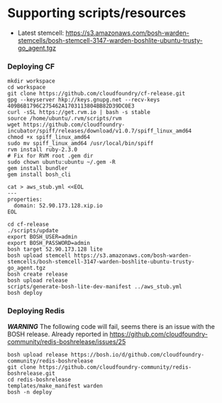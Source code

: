 # Supporting scripts/resources

* Latest stemcell: https://s3.amazonaws.com/bosh-warden-stemcells/bosh-stemcell-3147-warden-boshlite-ubuntu-trusty-go_agent.tgz

### Deploying CF

```
mkdir workspace
cd workspace
git clone https://github.com/cloudfoundry/cf-release.git
gpg --keyserver hkp://keys.gnupg.net --recv-keys 409B6B1796C275462A1703113804BB82D39DC0E3
curl -sSL https://get.rvm.io | bash -s stable
source /home/ubuntu/.rvm/scripts/rvm
wget https://github.com/cloudfoundry-incubator/spiff/releases/download/v1.0.7/spiff_linux_amd64
chmod +x spiff_linux_amd64
sudo mv spiff_linux_amd64 /usr/local/bin/spiff
rvm install ruby-2.3.0
# Fix for RVM root .gem dir
sudo chown ubuntu:ubuntu ~/.gem -R
gem install bundler
gem install bosh_cli

cat > aws_stub.yml <<EOL
---
properties:
  domain: 52.90.173.128.xip.io
EOL

cd cf-release
./scripts/update
export BOSH_USER=admin
export BOSH_PASSWORD=admin
bosh target 52.90.173.128 lite
bosh upload stemcell https://s3.amazonaws.com/bosh-warden-stemcells/bosh-stemcell-3147-warden-boshlite-ubuntu-trusty-go_agent.tgz
bosh create release
bosh upload release
scripts/generate-bosh-lite-dev-manifest ../aws_stub.yml
bosh deploy
```

### Deploying Redis

***WARNING***
The following code will fail, seems there is an issue with the BOSH release.
Already reported in https://github.com/cloudfoundry-community/redis-boshrelease/issues/25

```
bosh upload release https://bosh.io/d/github.com/cloudfoundry-community/redis-boshrelease
git clone https://github.com/cloudfoundry-community/redis-boshrelease.git
cd redis-boshrelease
templates/make_manifest warden
bosh -n deploy
```
